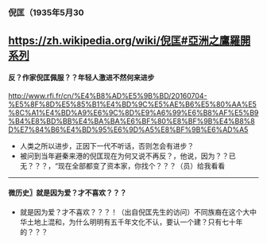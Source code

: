 ### 倪匡（1935年5月30
https://zh.wikipedia.org/wiki/倪匡#亞洲之鷹羅開系列
---
#### 反？作家倪匡佩服？？年轻人激进不然何来进步
http://www.rfi.fr/cn/%E4%B8%AD%E5%9B%BD/20160704-%E5%8F%8D%E5%85%B1%E4%BD%9C%E5%AE%B6%E5%80%AA%E5%8C%A1%E4%BD%A9%E6%9C%8D%E9%A6%99%E6%B8%AF%E5%B9%B4%E8%BD%BB%E4%BA%BA%E6%BF%80%E8%BF%9B%E4%B8%8D%E7%84%B6%E4%BD%95%E6%9D%A5%E8%BF%9B%E6%AD%A5
- 人类之所以进步，正因下一代不听话，否则怎会有进步？
- 被问到当年避秦来港的倪匡现在为何又说不再反？，他说，因为？？已无？？？，“现在全部都变了资本家，你找个？？？（员）给我看看
---
#### 微历史〗就是因为爱？才不喜欢？？？
- 就是因为爱？才不喜欢？？？！（出自倪匡先生的访问）不同族裔在这个大中华土地上混和，为什么明明有五千年文化不认，要认一个建？只有七十年的？？？
